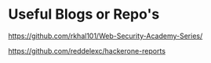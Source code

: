 # Useful Blogs or Repo's

https://github.com/rkhal101/Web-Security-Academy-Series/

https://github.com/reddelexc/hackerone-reports




